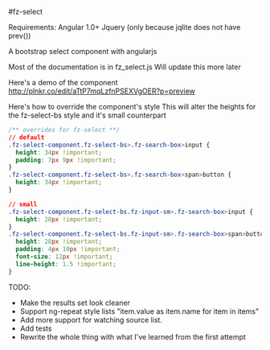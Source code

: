 #fz-select

Requirements:
  Angular 1.0+
  Jquery (only because jqlite does not have prev())

A bootstrap select component with angularjs

Most of the documentation is in fz_select.js Will update this more later

Here's a demo of the component
http://plnkr.co/edit/aTtP7mqLzfnPSEXVgOER?p=preview


Here's how to override the component's style
This will alter the heights for the fz-select-bs style and it's small counterpart
```css
/** overrides for fz-select **/
// default
.fz-select-component.fz-select-bs>.fz-search-box>input {
  height: 34px !important;
  padding: 7px 9px !important;
}
.fz-select-component.fz-select-bs>.fz-search-box>span>button {
  height: 34px !important;
}

// small
.fz-select-component.fz-select-bs.fz-input-sm>.fz-search-box>input {
  height: 28px !important;
}
.fz-select-component.fz-select-bs.fz-input-sm>.fz-search-box>span>button {
  height: 28px !important;
  padding: 4px 10px !important;
  font-size: 12px !important;
  line-height: 1.5 !important;
}


```


TODO:
- Make the results set look cleaner
- Support ng-repeat style lists "item.value as item.name for item in items"
- Add more support for watching source list.
- Add tests
- Rewrite the whole thing with what I've learned from the first attempt
